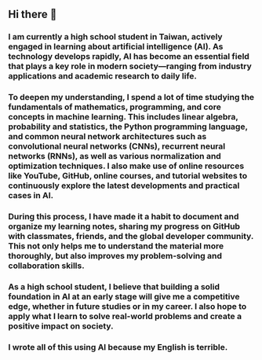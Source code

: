 ## Hi there 👋
### I am currently a high school student in Taiwan, actively engaged in learning about artificial intelligence (AI). As technology develops rapidly, AI has become an essential field that plays a key role in modern society—ranging from industry applications and academic research to daily life.

### To deepen my understanding, I spend a lot of time studying the fundamentals of mathematics, programming, and core concepts in machine learning. This includes linear algebra, probability and statistics, the Python programming language, and common neural network architectures such as convolutional neural networks (CNNs), recurrent neural networks (RNNs), as well as various normalization and optimization techniques. I also make use of online resources like YouTube, GitHub, online courses, and tutorial websites to continuously explore the latest developments and practical cases in AI.

### During this process, I have made it a habit to document and organize my learning notes, sharing my progress on GitHub with classmates, friends, and the global developer community. This not only helps me to understand the material more thoroughly, but also improves my problem-solving and collaboration skills.

### As a high school student, I believe that building a solid foundation in AI at an early stage will give me a competitive edge, whether in future studies or in my career. I also hope to apply what I learn to solve real-world problems and create a positive impact on society.

### I wrote all of this using AI because my English is terrible.

<!--
**NereusCodingAccount/NereusCodingAccount** is a ✨ _special_ ✨ repository because its `README.md` (this file) appears on your GitHub profile.

Here are some ideas to get you started:

- 🔭 I’m currently working on ...
- 🌱 I’m currently learning ...
- 👯 I’m looking to collaborate on ...
- 🤔 I’m looking for help with ...
- 💬 Ask me about ...
- 📫 How to reach me: ...
- 😄 Pronouns: ...
- ⚡ Fun fact: ...
-->
